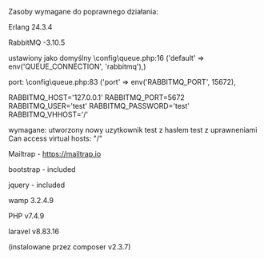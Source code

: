 Zasoby wymagane do poprawnego działania:

Erlang 24.3.4

RabbitMQ -3.10.5

ustawiony jako domyślny 
\config\queue.php:16 ('default' => env('QUEUE_CONNECTION', 'rabbitmq'),)

port: \config\queue.php:83 ('port' => env('RABBITMQ_PORT', 15672),

RABBITMQ_HOST='127.0.0.1'
RABBITMQ_PORT=5672
RABBITMQ_USER='test'
RABBITMQ_PASSWORD='test'
RABBITMQ_VHHOST='/'

wymagane:
utworzony nowy uzytkownik test z hasłem test
z uprawneniami Can access virtual hosts: "/"

Mailtrap - https://mailtrap.io

bootstrap - included

jquery - included

wamp 3.2.4.9

PHP v7.4.9

laravel v8.83.16

(instalowane przez composer v2.3.7)
